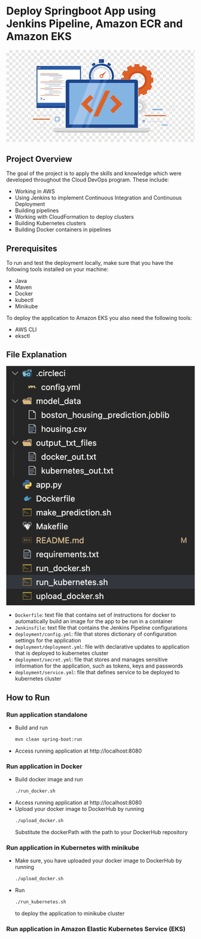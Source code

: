 # Deploy Springboot App using Jenkins Pipeline, Amazon ECR and Amazon EKS

<div align="left">
    <img src="screenshots/[RM01]PROJECT_DIAGRAM.png" />
</div>

## Project Overview

The goal of the project is to apply the skills and knowledge which were developed throughout the Cloud DevOps program. These include:
* Working in AWS
* Using Jenkins to implement Continuous Integration and Continuous Deployment
* Building pipelines
* Working with CloudFormation to deploy clusters
* Building Kubernetes clusters
* Building Docker containers in pipelines

## Prerequisites

To run and test the deployment locally, make sure that you have the following tools installed on your machine:
* Java
* Maven
* Docker
* kubectl
* Minikube

To deploy the application to Amazon EKS you also need the following tools:
* AWS CLI
* eksctl

## File Explanation

<div align="left">
    <img src="screenshots/[RM02]FILE_EXPLANATION.png" />
</div>

- `Dockerfile`: text file that contains set of instructions for docker to automatically build an image for the app to be run in a container
- `Jenkinsfile`: text file that contains the Jenkins Pipeline configurations
- `deployment/config.yml`: file that stores dictionary of configuration settings for the application
- `deployment/deployment.yml`: file with declarative updates to application that is deployed to kubernetes cluster
- `deployment/secret.yml`: file that stores and manages sensitive information for the application, such as tokens, keys and passwords
- `deployment/service.yml`: file that defines service to be deployed to kubernetes cluster

## How to Run

### Run application standalone

* Build and run
    ``` bash
    mvn clean spring-boot:run
    ```
* Access running application at http://localhost:8080

### Run application in Docker

* Build docker image and run
    ``` bash
    ./run_docker.sh
    ```
* Access running application at http://localhost:8080
* Upload your docker image to DockerHub by running
    ``` bash
    ./upload_docker.sh
    ```
  Substitute the dockerPath with the path to your DockerHub repository

### Run application in Kubernetes with minikube

* Make sure, you have uploaded your docker image to DockerHub by running
    ``` bash
    ./upload_docker.sh
    ```
* Run
    ``` bash
    ./run_kubernetes.sh
    ```
  to deploy the application to minikube cluster
### Run application in Amazon Elastic Kubernetes Service (EKS)

